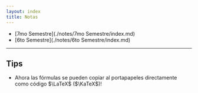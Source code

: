 ```yaml
---
layout: index
title: Notas
---
```


* [7mo Semestre](./notes/7mo Semestre/index.md)
* [6to Semestre](./notes/6to Semestre/index.md)

----------------------------------------------------------

## Tips
* Ahora las fórmulas se pueden copiar al portapapeles directamente como código $\LaTeX$ ($\KaTeX$)!
